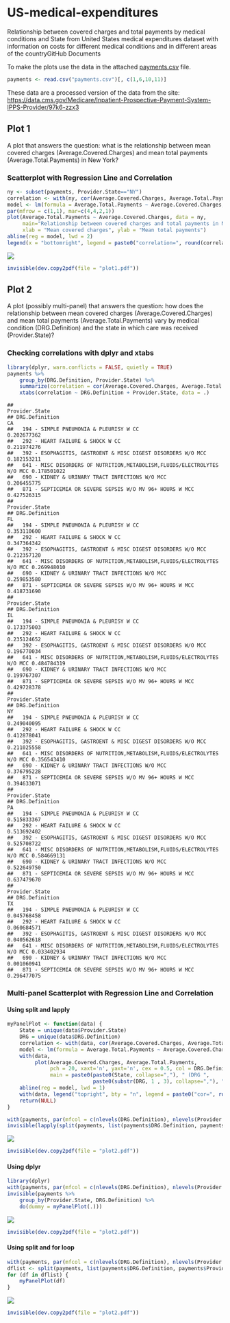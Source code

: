 US-medical-expenditures
================

Relationship between covered charges and total payments by medical conditions and State from United States medical expenditures dataset with information on costs for different medical conditions and in different areas of the countryGitHub Documents

To make the plots use the data in the attached [payments.csv](payments.csv) file.

``` r
payments <- read.csv("payments.csv")[, c(1,6,10,11)]
```

These data are a processed version of the data from the site: <https://data.cms.gov/Medicare/Inpatient-Prospective-Payment-System-IPPS-Provider/97k6-zzx3>

Plot 1
------

A plot that answers the question: what is the relationship between mean covered charges (Average.Covered.Charges) and mean total payments (Average.Total.Payments) in New York?

### Scatterplot with Regression Line and Correlation

``` r
ny <- subset(payments, Provider.State=="NY")
correlation <- with(ny, cor(Average.Covered.Charges, Average.Total.Payments))
model <- lm(formula = Average.Total.Payments ~ Average.Covered.Charges, data = ny)
par(mfrow = c(1,1), mar=c(4,4,2,1))
plot(Average.Total.Payments ~ Average.Covered.Charges, data = ny,
     main="Relationship between covered charges and total payments in NY",
     xlab = "Mean covered charges", ylab = "Mean total payments")
abline(reg = model, lwd = 2)
legend(x = "bottomright", legend = paste0("correlation=", round(correlation,2)), bty="n")
```

![](README_files/figure-markdown_github/unnamed-chunk-2-1.png)

``` r
invisible(dev.copy2pdf(file = "plot1.pdf"))
```

Plot 2
------

A plot (possibly multi-panel) that answers the question: how does the relationship between mean covered charges (Average.Covered.Charges) and mean total payments (Average.Total.Payments) vary by medical condition (DRG.Definition) and the state in which care was received (Provider.State)?

### Checking correlations with dplyr and xtabs

``` r
library(dplyr, warn.conflicts = FALSE, quietly = TRUE)
payments %>%
    group_by(DRG.Definition, Provider.State) %>%
    summarize(correlation = cor(Average.Covered.Charges, Average.Total.Payments)) %>%
    xtabs(correlation ~ DRG.Definition + Provider.State, data = .)
```

    ##                                                                           Provider.State
    ## DRG.Definition                                                                      CA
    ##   194 - SIMPLE PNEUMONIA & PLEURISY W CC                                   0.202677362
    ##   292 - HEART FAILURE & SHOCK W CC                                         0.211974276
    ##   392 - ESOPHAGITIS, GASTROENT & MISC DIGEST DISORDERS W/O MCC             0.182153211
    ##   641 - MISC DISORDERS OF NUTRITION,METABOLISM,FLUIDS/ELECTROLYTES W/O MCC 0.178501022
    ##   690 - KIDNEY & URINARY TRACT INFECTIONS W/O MCC                          0.206455775
    ##   871 - SEPTICEMIA OR SEVERE SEPSIS W/O MV 96+ HOURS W MCC                 0.427526315
    ##                                                                           Provider.State
    ## DRG.Definition                                                                      FL
    ##   194 - SIMPLE PNEUMONIA & PLEURISY W CC                                   0.353110600
    ##   292 - HEART FAILURE & SHOCK W CC                                         0.347364342
    ##   392 - ESOPHAGITIS, GASTROENT & MISC DIGEST DISORDERS W/O MCC             0.212357120
    ##   641 - MISC DISORDERS OF NUTRITION,METABOLISM,FLUIDS/ELECTROLYTES W/O MCC 0.269948010
    ##   690 - KIDNEY & URINARY TRACT INFECTIONS W/O MCC                          0.259853580
    ##   871 - SEPTICEMIA OR SEVERE SEPSIS W/O MV 96+ HOURS W MCC                 0.418731690
    ##                                                                           Provider.State
    ## DRG.Definition                                                                      IL
    ##   194 - SIMPLE PNEUMONIA & PLEURISY W CC                                   0.173375003
    ##   292 - HEART FAILURE & SHOCK W CC                                         0.235124652
    ##   392 - ESOPHAGITIS, GASTROENT & MISC DIGEST DISORDERS W/O MCC             0.196770034
    ##   641 - MISC DISORDERS OF NUTRITION,METABOLISM,FLUIDS/ELECTROLYTES W/O MCC 0.484784319
    ##   690 - KIDNEY & URINARY TRACT INFECTIONS W/O MCC                          0.199767307
    ##   871 - SEPTICEMIA OR SEVERE SEPSIS W/O MV 96+ HOURS W MCC                 0.429728378
    ##                                                                           Provider.State
    ## DRG.Definition                                                                      NY
    ##   194 - SIMPLE PNEUMONIA & PLEURISY W CC                                   0.249040095
    ##   292 - HEART FAILURE & SHOCK W CC                                         0.412878041
    ##   392 - ESOPHAGITIS, GASTROENT & MISC DIGEST DISORDERS W/O MCC             0.211025558
    ##   641 - MISC DISORDERS OF NUTRITION,METABOLISM,FLUIDS/ELECTROLYTES W/O MCC 0.356543410
    ##   690 - KIDNEY & URINARY TRACT INFECTIONS W/O MCC                          0.376795228
    ##   871 - SEPTICEMIA OR SEVERE SEPSIS W/O MV 96+ HOURS W MCC                 0.394633071
    ##                                                                           Provider.State
    ## DRG.Definition                                                                      PA
    ##   194 - SIMPLE PNEUMONIA & PLEURISY W CC                                   0.515833367
    ##   292 - HEART FAILURE & SHOCK W CC                                         0.513692402
    ##   392 - ESOPHAGITIS, GASTROENT & MISC DIGEST DISORDERS W/O MCC             0.525708722
    ##   641 - MISC DISORDERS OF NUTRITION,METABOLISM,FLUIDS/ELECTROLYTES W/O MCC 0.584669131
    ##   690 - KIDNEY & URINARY TRACT INFECTIONS W/O MCC                          0.522649750
    ##   871 - SEPTICEMIA OR SEVERE SEPSIS W/O MV 96+ HOURS W MCC                 0.637479670
    ##                                                                           Provider.State
    ## DRG.Definition                                                                      TX
    ##   194 - SIMPLE PNEUMONIA & PLEURISY W CC                                   0.045768458
    ##   292 - HEART FAILURE & SHOCK W CC                                         0.060684571
    ##   392 - ESOPHAGITIS, GASTROENT & MISC DIGEST DISORDERS W/O MCC             0.040562618
    ##   641 - MISC DISORDERS OF NUTRITION,METABOLISM,FLUIDS/ELECTROLYTES W/O MCC 0.033402934
    ##   690 - KIDNEY & URINARY TRACT INFECTIONS W/O MCC                          0.001060941
    ##   871 - SEPTICEMIA OR SEVERE SEPSIS W/O MV 96+ HOURS W MCC                 0.296477075

### Multi-panel Scatterplot with Regression Line and Correlation

#### Using split and lapply

``` r
myPanelPlot <- function(data) {
    State = unique(data$Provider.State)
    DRG = unique(data$DRG.Definition)
    correlation <- with(data, cor(Average.Covered.Charges, Average.Total.Payments))
    model <- lm(formula = Average.Total.Payments ~ Average.Covered.Charges, data = data)
    with(data,
         plot(Average.Covered.Charges, Average.Total.Payments,
              pch = 20, xaxt='n', yaxt='n', cex = 0.5, col = DRG.Definition,
              main = paste0(paste0(State, collapse=","), " (DRG ", 
                            paste0(substr(DRG, 1 , 3), collapse=","), ")")))
    abline(reg = model, lwd = 1)
    with(data, legend("topright", bty = "n", legend = paste0("cor=", round(correlation,3))))
    return(NULL)
}

with(payments, par(mfcol = c(nlevels(DRG.Definition), nlevels(Provider.State)), mar = c(0, 0, 1, 0)))
invisible(lapply(split(payments, list(payments$DRG.Definition, payments$Provider.State)), myPanelPlot))
```

![](README_files/figure-markdown_github/unnamed-chunk-4-1.png)

``` r
invisible(dev.copy2pdf(file = "plot2.pdf"))
```

#### Using dplyr

``` r
library(dplyr)
with(payments, par(mfcol = c(nlevels(DRG.Definition), nlevels(Provider.State)), mar = c(0, 0, 1, 0)))
invisible(payments %>%
    group_by(Provider.State, DRG.Definition) %>%
    do(dummy = myPanelPlot(.)))
```

![](README_files/figure-markdown_github/unnamed-chunk-5-1.png)

``` r
invisible(dev.copy2pdf(file = "plot2.pdf"))
```

#### Using split and for loop

``` r
with(payments, par(mfcol = c(nlevels(DRG.Definition), nlevels(Provider.State)), mar = c(0, 0, 1, 0)))
dflist <- split(payments, list(payments$DRG.Definition, payments$Provider.State))
for (df in dflist) {
    myPanelPlot(df)
}
```

![](README_files/figure-markdown_github/unnamed-chunk-6-1.png)

``` r
invisible(dev.copy2pdf(file = "plot2.pdf"))
```
